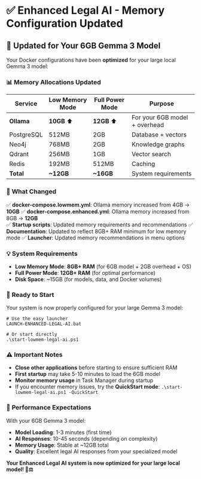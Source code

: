 # ✅ Enhanced Legal AI - Memory Configuration Updated

## 🚀 Updated for Your 6GB Gemma 3 Model

Your Docker configurations have been **optimized** for your large local Gemma 3 model:

### 📊 **Memory Allocations Updated**

| Service | Low Memory Mode | Full Power Mode | Purpose |
|---------|----------------|-----------------|---------|
| **Ollama** | **10GB** ⬆️ | **12GB** ⬆️ | For your 6GB model + overhead |
| PostgreSQL | 512MB | 2GB | Database + vectors |
| Neo4j | 768MB | 2GB | Knowledge graphs |
| Qdrant | 256MB | 1GB | Vector search |
| Redis | 192MB | 512MB | Caching |
| **Total** | **~12GB** | **~16GB** | System requirements |

### 🔧 **What Changed**

✅ **docker-compose.lowmem.yml**: Ollama memory increased from 4GB → **10GB**
✅ **docker-compose.enhanced.yml**: Ollama memory increased from 8GB → **12GB**  
✅ **Startup scripts**: Updated memory requirements and recommendations
✅ **Documentation**: Updated to reflect 8GB+ RAM minimum for low memory mode
✅ **Launcher**: Updated memory recommendations in menu options

### 💡 **System Requirements**

- **Low Memory Mode**: **8GB+ RAM** (for 6GB model + 2GB overhead + OS)
- **Full Power Mode**: **12GB+ RAM** (for optimal performance)
- **Disk Space**: ~15GB (for models, data, and Docker volumes)

### 🚀 **Ready to Start**

Your system is now properly configured for your large Gemma 3 model:

```batch
# Use the easy launcher
LAUNCH-ENHANCED-LEGAL-AI.bat

# Or start directly
.\start-lowmem-legal-ai.ps1
```

### ⚠️ **Important Notes**

- **Close other applications** before starting to ensure sufficient RAM
- **First startup** may take 5-10 minutes to load the 6GB model
- **Monitor memory usage** in Task Manager during startup
- If you encounter memory issues, try the **QuickStart mode**: `.\start-lowmem-legal-ai.ps1 -QuickStart`

### 🎯 **Performance Expectations**

With your 6GB Gemma 3 model:
- **Model Loading**: 1-3 minutes (first time)
- **AI Responses**: 10-45 seconds (depending on complexity)  
- **Memory Usage**: Stable at ~12GB total
- **Quality**: Excellent legal AI responses from your specialized model

**Your Enhanced Legal AI system is now optimized for your large local model! 🚀⚖️**
